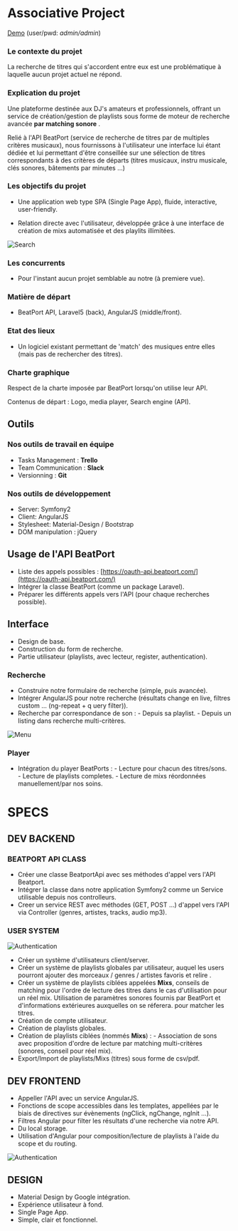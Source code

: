 # Associative Project 

[Demo](http://mixinkey.chalasdev.fr) (user/pwd: _admin/admin_)


### Le contexte du projet

La recherche de titres qui s'accordent entre eux est une problématique à laquelle aucun projet actuel ne répond.

### Explication du projet

Une plateforme destinée aux DJ's amateurs et professionnels, offrant un service de création/gestion de playlists sous forme de moteur de recherche avancée **par matching sonore** .

Relié à l'API BeatPort (service de recherche de titres par de  multiples critères musicaux), nous fournissons à l'utilisateur une interface lui étant dédiée et lui permettant d'être conseillée sur une sélection de titres correspondants à des critères de départs (titres musicaux, instru musicale, clés sonores, bâtements par minutes ...)

### Les objectifs du projet

- Une application web type SPA (Single Page App), fluide, interactive, user-friendly.


- Relation directe avec l'utilisateur, développée grâce à une interface de création de mixs automatisée et des playlits illimitées.

![Search](https://raw.githubusercontent.com/chalasr/AssociativeProject/master/Mockup/genre.jpg "Search")

### Les concurrents  

- Pour l'instant aucun projet semblable au notre (à premiere vue).

### Matière de départ

- BeatPort API, Laravel5 (back), AngularJS (middle/front).

### Etat des lieux

- Un logiciel existant permettant de 'match' des musiques entre elles (mais pas de rechercher des titres).

### Charte graphique

Respect de la charte imposée par BeatPort lorsqu'on utilise leur API.

Contenus de départ : Logo, media player, Search engine (API).

## Outils

### Nos outils de travail en équipe

- Tasks Management : **Trello**
- Team Communication : **Slack**
- Versionning : **Git**

### Nos outils de développement

- Server: Symfony2
- Client: AngularJS
- Stylesheet: Material-Design / Bootstrap
- DOM manipulation : jQuery

## Usage de l'API BeatPort

- Liste des appels possibles : [https://oauth-api.beatport.com/](https://oauth-api.beatport.com/)
- Intégrer la classe BeatPort (comme un package Laravel).
- Préparer les différents appels vers l'API (pour chaque recherches possible).

## Interface

- Design de base.
- Construction du form de recherche.
- Partie utilisateur (playlists, avec lecteur, register, authentication).



### Recherche

- Construire notre formulaire de recherche (simple, puis avancée).
- Intégrer AngularJS pour notre recherche (résultats change en live, filtres custom ... (ng-repeat + q
uery filter)).
- Recherche par correspondance de son :
      - Depuis sa playlist.
      - Depuis un listing dans recherche multi-critères.

![Menu](https://raw.githubusercontent.com/chalasr/AssociativeProject/master/Mockup/Home%20%2B%20Menu.jpg "Menu")

### Player

- Intégration du player BeatPorts :
      - Lecture pour chacun des titres/sons.
      - Lecture de playlists completes.
      - Lecture de mixs réordonnées manuellement/par nos soins.

# SPECS

## DEV BACKEND

### BEATPORT API CLASS

- Créer une classe BeatportApi avec ses méthodes d'appel vers l'API Beatport.
- Intégrer la classe dans notre application Symfony2 comme un Service utilisable depuis nos controlleurs.
- Creer un service REST avec méthodes (GET, POST ...) d'appel vers l'API via Controller (genres, artistes, tracks, audio mp3).

### USER SYSTEM

![Authentication](https://raw.githubusercontent.com/chalasr/AssociativeProject/master/Mockup/login.jpg "Authentication")

- Créer un système d'utilisateurs client/server.
- Créer un système de playlists globales par utilisateur, auquel les users pourront ajouter des morceaux / genres / artistes favoris et relire .
- Créer un système de playlists ciblées appelées **Mixs**, conseils de matching pour l'ordre de lecture des titres dans le cas d'utilisation pour un réel mix. Utilisation de paramètres sonores fournis par BeatPort et d'informations extérieures auxquelles on se réferera. pour matcher les titres.
- Création de compte utilisateur.
- Création de playlists globales.
- Création de playlists ciblées (nommés **Mixs**) :
      - Association de sons avec proposition d'ordre de lecture par matching multi-critères (sonores, conseil pour réel mix).
- Export/Import de playlists/Mixs (titres) sous forme de csv/pdf.

## DEV FRONTEND

- Appeller l'API avec un service AngularJS.
- Fonctions de scope accessibles dans les templates, appellées par le biais de directives sur évènements (ngClick, ngChange, ngInit ...).
- Filtres Angular pour filter les résultats d'une recherche via notre API.
- Du local storage.
- Utilisation d'Angular pour composition/lecture de playlists à l'aide du scope et du routing.

![Authentication](https://raw.githubusercontent.com/chalasr/AssociativeProject/master/Mockup/Home.jpg "Authentication")


## DESIGN

- Material Design by Google intégration.
- Expérience utilisateur à fond.
- Single Page App.
- Simple, clair et fonctionnel.

